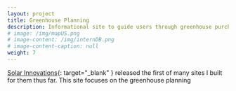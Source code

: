 ```yaml
---
layout: project
title: Greenhouse Planning
description: Informational site to guide users through greenhouse purchases and builds
# image: /img/mapUS.png
# image-content: /img/internDB.png
# image-content-caption: null
weight: 7
---
```



[Solar Innovations](https://solarinnovations.com/press-feed/greenhouse-planning-with-the-experts-at-solar-innovations/){: target="_blank" } released the first of many sites I built for them thus far. This site focuses on the greenhouse planning

